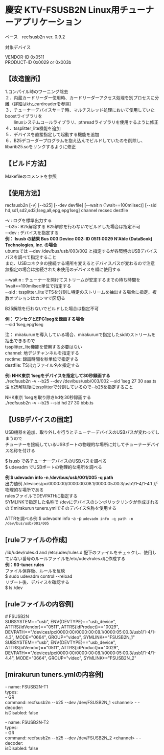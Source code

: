 # 慶安 KTV-FSUSB2N Linux用チューナーアプリケーション

ベース　recfsusb2n ver. 0.9.2

対象デバイス

VENDOR-ID   0x0511  
PRODUCT-ID  0x0029 or 0x003b

## 【改造箇所】

1.コンパイル時のワーニング除去  
２．内蔵カードリーダー使用時、カードリーダーアクセス処理を別プロセスに分離（詳細はktv_cardreaderを参照）  
３．チューナーデバイスサーチ時、マルチスレッド処理において使用していたboostライブラリを  
　　linuxシステムコールライブラリ、pthreadライブラリを使用するように修正  
４．tssplitter_lite機能を追加  
５．デバイスを直接指定して起動する機能を追加  
６．B25デコーダープログラムを抱え込んでビルドしていたのを削除し、libarib25.soをリンクするように修正  

## 【ビルド方法】  
  Makefileのコメントを参照


## 【使用方法】

recfsusb2n [-v] [--b25] [--dev devfile] [--wait n (1wait==100milsec)] [--sid hd,sd1,sd2,sd3,1seg,all,epg,epg1seg] channel recsec destfile

-v : ログを標準出力する  
--b25 : B25解除する  B25解除を行わないでビルドした場合は指定不可  
--dev : デバイスを指定する  
**例： lsusb の結果 Bus 003 Device 002: ID 0511:0029 N'Able (DataBook) Technologies, Inc. の場合**  
ubuntuでは --dev /dev/bus/usb/003/002 と指定するが各環境のUSBデバイスパスを調べて指定すること  
また、USBコネクタの接続する場所を変えるとデバイスパスが変わるので注意  
無指定の場合は接続された未使用のデバイスを順に使用する
   
--wait n : チューナーを開けてストリームが安定するまでの待ち時間を1wait==100milsec単位で指定する  
--sid : tssplitter_liteでTSを分割し特定のストリームを抽出する場合に指定、複数オプションはカンマで区切る
   
B25解除を行わないでビルドした場合は指定不可
           
**例： ワンセグとEPG1segを録画する場合**  
--sid 1seg,epg1seg
       
注： mirakurunを導入している場合、mirakurunで指定したsidのストリームを抽出できるので  
tssplitter_lite機能を使用する必要はない  
channel: 地デジチャンネルを指定する  
rectime: 録画時間を秒単位で指定する  
destfile: TS出力ファイル名を指定する  

**例: NHK東京 1segをデバイスを指定して30秒録画する**  
./recfsusb2n -v --b25  --dev /dev/bus/usb/003/002 --sid 1seg 27 30 aaa.ts  
注 b25解除後にtssplitterで分割しているので--b25を指定すること  

NHK東京 1segを取り除きhdを30秒録画する  
./recfsusb2n -v --b25 --sid hd 27 30 bbb.ts


## 【USBデバイスの固定】  
USB機器を追加、取り外しを行うとチューナーデバイスのUSBパスが変わってしまうので  
チューナーを接続しているUSBポートの物理的な場所に対してチューナーデバイス名称を付ける  

$ lsusb で各チューナーデバイスのUSBパスを調べる  
$ udevadm でUSBポートの物理的な場所を調べる  

**例 $ udevadm info -n /dev/bus/usb/001/005 -q path**    
出力値例 /devices/pci0000:00/0000:00:08.1/0000:05:00.3/usb1/1-4/1-4.1 が物理的な場所である  
rulesファイルでDEVPATHに指定する  
SYMLINKで指定した名称で /devにデバイスのシンボリックリンクが作成されるのでmirakurun tuners.ymlでそのデバイス名称を使用する  

ATTRを調べる例 $ udevadm info -a -p `udevadm info -q path -n /dev/bus/usb/001/005`  

## [ruleファイルの作成]  
/lib/udev/rules.d  and /etc/udev/rules.d 配下のファイルをチェックし、使用していない番号のルールファイルを/etc/udev/rules.dに作成する  
**例：93-tuner.rules**  
ファイル保存後、ルールを反映  
$ sudo udevadm control --reload  
リブート後、デバイスを確認する  
$ ls /dev  

## [ruleファイルの内容例]  
\# FSUSB2N  
SUBSYSTEM=="usb", ENV{DEVTYPE}=="usb_device", ATTRS{idVendor}=="0511", ATTRS{idProduct}=="0029", DEVPATH=="/devices/pci0000:00/0000:00:08.1/0000:05:00.3/usb1/1-4/1-4.3", MODE="0664", GROUP="video", SYMLINK+="FSUSB2N_1"
SUBSYSTEM=="usb", ENV{DEVTYPE}=="usb_device", ATTRS{idVendor}=="0511", ATTRS{idProduct}=="0029", DEVPATH=="/devices/pci0000:00/0000:00:08.1/0000:05:00.3/usb1/1-4/1-4.4", MODE="0664", GROUP="video", SYMLINK+="FSUSB2N_2"

## [mirakurun tuners.ymlの内容例]  
\- name: FSUSB2N-T1  
  types:  
    \- GR  
  command: recfsusb2n --b25 --dev /dev/FSUSB2N_1 \<channel\> - -  
  decoder:  
  isDisabled: false  

\- name: FSUSB2N-T2  
  types:  
    \- GR  
  command: recfsusb2n --b25 --dev /dev/FSUSB2N_2 \<channel\> - -  
  decoder:  
  isDisabled: false  
